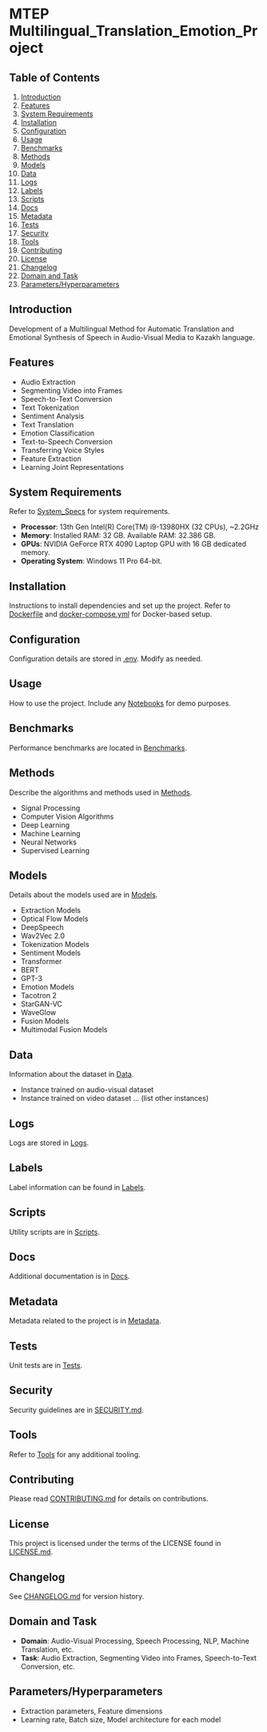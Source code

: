 # MTEP Multilingual_Translation_Emotion_Project

## Table of Contents

1. [Introduction](#introduction)
2. [Features](#features)
3. [System Requirements](#system-requirements)
4. [Installation](#installation)
5. [Configuration](#configuration)
6. [Usage](#usage)
7. [Benchmarks](#benchmarks)
8. [Methods](#methods)
9. [Models](#models)
10. [Data](#data)
11. [Logs](#logs)
12. [Labels](#labels)
13. [Scripts](#scripts)
14. [Docs](#docs)
15. [Metadata](#metadata)
16. [Tests](#tests)
17. [Security](#security)
18. [Tools](#tools)
19. [Contributing](#contributing)
20. [License](#license)
21. [Changelog](#changelog)
22. [Domain and Task](#domain-and-task)
23. [Parameters/Hyperparameters](#parametershyperparameters)

## Introduction

Development of a Multilingual Method for Automatic Translation and Emotional Synthesis of Speech in Audio-Visual Media to Kazakh language.

## Features

- Audio Extraction
- Segmenting Video into Frames
- Speech-to-Text Conversion
- Text Tokenization
- Sentiment Analysis
- Text Translation
- Emotion Classification
- Text-to-Speech Conversion
- Transferring Voice Styles
- Feature Extraction
- Learning Joint Representations

## System Requirements

Refer to [System_Specs](System_Specs/) for system requirements.

- **Processor**: 13th Gen Intel(R) Core(TM) i9-13980HX (32 CPUs), ~2.2GHz
- **Memory**: Installed RAM: 32 GB. Available RAM: 32.386 GB.
- **GPUs**: NVIDIA GeForce RTX 4090 Laptop GPU with 16 GB dedicated memory.
- **Operating System**: Windows 11 Pro 64-bit.

## Installation

Instructions to install dependencies and set up the project. Refer to [Dockerfile](Dockerfile) and [docker-compose.yml](docker-compose.yml) for Docker-based setup.

## Configuration

Configuration details are stored in [.env](.env). Modify as needed.

## Usage

How to use the project. Include any [Notebooks](Notebooks/) for demo purposes.

## Benchmarks

Performance benchmarks are located in [Benchmarks](Benchmarks/).

## Methods

Describe the algorithms and methods used in [Methods](Methods/).

- Signal Processing
- Computer Vision Algorithms
- Deep Learning
- Machine Learning
- Neural Networks
- Supervised Learning

## Models

Details about the models used are in [Models](Models/).

- Extraction Models
- Optical Flow Models
- DeepSpeech
- Wav2Vec 2.0
- Tokenization Models
- Sentiment Models
- Transformer
- BERT
- GPT-3
- Emotion Models
- Tacotron 2
- StarGAN-VC
- WaveGlow
- Fusion Models
- Multimodal Fusion Models

## Data

Information about the dataset in [Data](Data/).

- Instance trained on audio-visual dataset
- Instance trained on video dataset
... (list other instances)

## Logs

Logs are stored in [Logs](Logs/).

## Labels

Label information can be found in [Labels](Labels/).

## Scripts

Utility scripts are in [Scripts](Scripts/).

## Docs

Additional documentation is in [Docs](Docs/).

## Metadata

Metadata related to the project is in [Metadata](Metadata/).

## Tests

Unit tests are in [Tests](Tests/).

## Security

Security guidelines are in [SECURITY.md](SECURITY.md).

## Tools

Refer to [Tools](Tools/) for any additional tooling.

## Contributing

Please read [CONTRIBUTING.md](CONTRIBUTING.md) for details on contributions.

## License

This project is licensed under the terms of the LICENSE found in [LICENSE.md](LICENSE.md).

## Changelog

See [CHANGELOG.md](CHANGELOG.md) for version history.

## Domain and Task

- **Domain**: Audio-Visual Processing, Speech Processing, NLP, Machine Translation, etc.
- **Task**: Audio Extraction, Segmenting Video into Frames, Speech-to-Text Conversion, etc.

## Parameters/Hyperparameters

- Extraction parameters, Feature dimensions
- Learning rate, Batch size, Model architecture for each model

